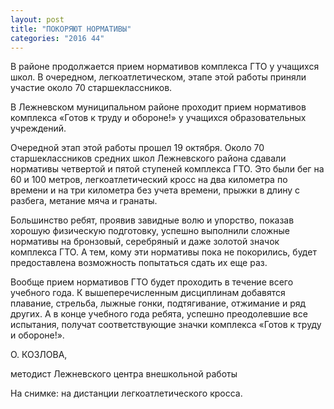 ```yaml
---
layout: post
title: "ПОКОРЯЮТ НОРМАТИВЫ"
categories: "2016 44"
---
```


В районе продолжается прием нормативов комплекса ГТО у учащихся школ. В очередном, легкоатлетическом, этапе этой работы приняли участие около 70 старшеклассников.

В Лежневском муниципальном районе проходит прием нормативов комплекса «Готов к труду и обороне!» у учащихся образовательных учреждений.

Очередной этап этой работы прошел 19 октября. Около 70 старшеклассников средних школ Лежневского района сдавали нормативы четвертой и пятой ступеней комплекса ГТО. Это были бег на 60 и 100 метров, легкоатлетический кросс на два километра по времени и на три километра без учета времени, прыжки в длину с разбега, метание мяча и гранаты.

Большинство ребят, проявив завидные волю и упорство, показав хорошую физическую подготовку, успешно выполнили сложные нормативы на бронзовый, серебряный и даже золотой значок комплекса ГТО. А тем, кому эти нормативы пока не покорились, будет предоставлена возможность попытаться сдать их еще раз.

Вообще прием нормативов ГТО будет проходить в течение всего учебного года. К вышеперечисленным дисциплинам добавятся плавание, стрельба, лыжные гонки, подтягивание, отжимание и ряд других. А в конце учебного года ребята, успешно преодолевшие все испытания, получат соответствующие значки комплекса «Готов к труду и обороне!».

О. КОЗЛОВА,

методист Лежневского центра внешкольной работы

На снимке: на дистанции легкоатлетического кросса.


